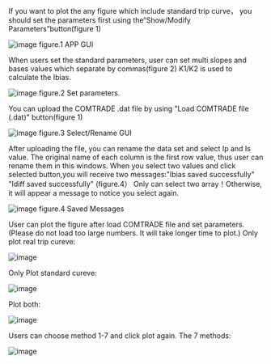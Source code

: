 If you want to plot the any figure which include standard trip curve， you should set the parameters first using the“Show/Modify Parameters”button(figure 1)

![image](https://github.com/1109David2001/Relay-Trip-Comparison-App/assets/155039981/738ba6e5-0908-4c80-83aa-f41f9112726b)
figure.1 APP GUI

When users set the standard parameters, user can set multi slopes and bases values which separate by commas(figure 2)
K1/K2 is used to calculate the Ibias.

![image](https://github.com/1109David2001/Relay-Trip-Comparison-App/assets/155039981/7ccdd8b7-de52-4619-849a-9bfcaf66bf91)
figure.2 Set parameters.



You can upload the COMTRADE .dat file by using "Load COMTRADE file (.dat)" button(figure 1)

![image](https://github.com/1109David2001/Relay-Trip-Comparison-App/assets/155039981/48a6b71f-82bc-4ac0-bd26-d2fc5853f75f)
figure.3 Select/Rename GUI

After uploading the file, you can rename the data set and select Ip and Is value. 
The original name of each column is the first row value, thus user can rename them in this windows.
When you select two values and click selected button,you will receive two messages:"Ibias saved successfully" "Idiff saved successfully" (figure.4）
Only can select two array！Otherwise, it will appear a message to notice you select again.

![image](https://github.com/1109David2001/Relay-Trip-Comparison-App/assets/155039981/ce73f725-2628-403a-897b-6f274eca4d04)
figure.4 Saved Messages

User can plot the figure after load COMTRADE file and set parameters.(Please do not load too large numbers. It will take longer time to plot.)
Only plot real trip cureve:

![image](https://github.com/1109David2001/Relay-Trip-Comparison-App/assets/155039981/5f1d275f-891a-4d56-ba59-e3baca1a2795)

Only Plot standard cureve:

![image](https://github.com/1109David2001/Relay-Trip-Comparison-App/assets/155039981/596ca8fb-8b43-45bd-b2d0-db5d704d0bae)

Plot both:

![image](https://github.com/1109David2001/Relay-Trip-Comparison-App/assets/155039981/ee9ad719-7a3b-49ac-b15b-2f4e664342ba)




Users can choose method 1-7 and click plot again.
The 7 methods:

![image](https://github.com/1109David2001/Relay-Trip-Comparison-App/assets/155039981/5fadebc4-74af-40f3-9eb7-90d2f47db805)



